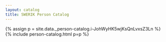 ```yaml
---
layout: catalog
title: SWERIK Person Catalog
---
```

{% assign p = site.data._person-catalog.i-JohWyHK5wjKsQnLvxsZ3Ln %}
{% include person-catalog.html p=p %}

